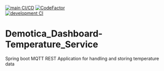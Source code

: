 [![main CI/CD](https://github.com/Rudolfisky/Demotica_Dashboard-Temperature_Service/actions/workflows/main_CI-CD.yml/badge.svg)](https://github.com/Rudolfisky/Demotica_Dashboard-Temperature_Service/actions/workflows/main_CI-CD.yml)
[![CodeFactor](https://www.codefactor.io/repository/github/rudolfisky/demotica_dashboard-temperature_service/badge)](https://www.codefactor.io/repository/github/rudolfisky/demotica_dashboard-temperature_service)
<br/>
[![development CI](https://github.com/Rudolfisky/Demotica_Dashboard-Temperature_Service/actions/workflows/development_CI.yml/badge.svg)](https://github.com/Rudolfisky/Demotica_Dashboard-Temperature_Service/actions/workflows/development_CI.yml)
# Demotica_Dashboard-Temperature_Service
Spring boot MQTT REST Application for handling and storing temperature data

